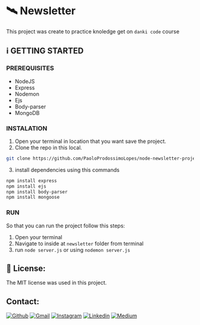 # 🛰 Newsletter
This project was create to practice knoledge get on  `danki code` course

## ℹ️  GETTING STARTED
### PREREQUISITES 
- NodeJS
- Express
- Nodemon
- Ejs
- Body-parser
- MongoDB

### INSTALATION
1. Open your terminal in location that you want save the project.
2. Clone the repo in this local.
```sh
git clone https://github.com/PaoloProdossimoLopes/node-newsletter-project.git
```
3. install dependencies using this commands
```sh
npm install express
npm install ejs
npm install body-parser
npm install mongoose
```
   
### RUN
So that you can run the project follow this steps:
1. Open your terminal
2. Navigate to inside at `newsletter` folder from terminal
2. run `node server.js` or using `nodemon server.js`


## 📃 License:
The MIT license was used in this project.

## Contact:
[![Github](https://img.shields.io/badge/GitHub-black?style=for-the-badge&logo=github&logoColor=white)](https://github.com/PaoloProdossimoLopes)
[![Gmail](https://img.shields.io/badge/Gmail-black?style=for-the-badge&logo=gmail&logoColor=white)](mailto:paolo.prodossimo.lopes@gmail.com)
[![Instagram](https://img.shields.io/badge/Instagram-black?style=for-the-badge&logo=instagram&logoColor=white)](https://www.instagram.com/ios.dev.br/)
[![Linkedin](https://img.shields.io/badge/LinkedIn-black?style=for-the-badge&logo=linkedin&logoColor=white)](https://www.linkedin.com/in/paoloprodossimolopes/)
[![Medium](https://img.shields.io/badge/Medium-black?style=for-the-badge&logo=medium&logoColor=white)](https://medium.com/@pprodossimo)
